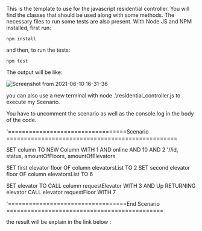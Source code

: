 This is the template to use for the javascript residential controller. You will find the classes that should be used along with some methods.
The necessary files to run some tests are also present. With Node JS and NPM installed, first run:

`npm install`

and then, to run the tests:

`npm test`

The output will be like:

![Screenshot from 2021-06-10 16-31-36](https://user-images.githubusercontent.com/28630658/121592985-5edd2600-ca09-11eb-9ff0-38215b74c67c.png)

you can also use a new terminal with node .\residential_controller.js to execute my Scenario.

You have to uncomment the scenario as well as the console.log in the body of the code.

'==================================Scenario =================================================

SET column TO NEW Column WITH 1 AND online AND 10 AND 2 '//id, status, amountOfFloors, amountOfElevators

SET first elevator floor OF column elevatorsList TO 2
SET second elevator floor OF column elevatorsList TO 6

SET elevator TO CALL column requestElevator WITH 3 AND Up RETURNING elevator
CALL elevator requestFloor WITH 7

'==================================End Scenario =============================================

the result will be explain in the link below :
